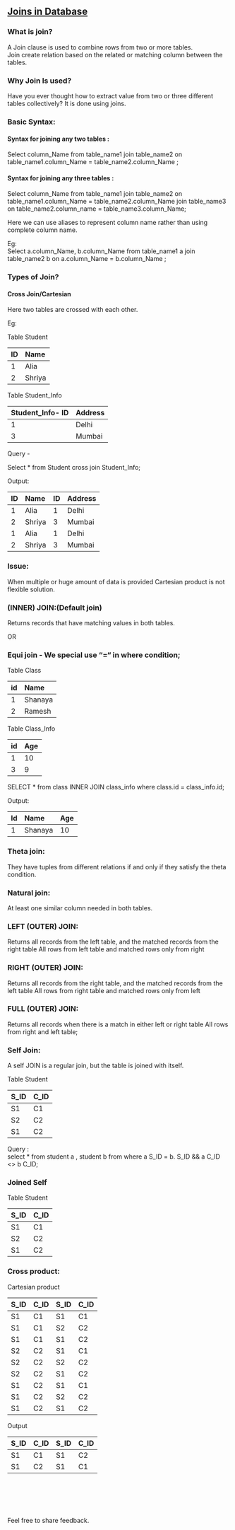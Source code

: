 ## [Joins in Database](https://prayuja-teli.github.io/Blog/Joins)<br/>    

### What is join?<br/>

A Join clause is used to combine rows from two or more tables.<br/>
Join create relation based on the related or matching column between the tables.<br/>

### Why Join Is used?<br/>

Have you ever thought how to extract value from two or three different tables collectively? 
It is done using joins.<br/>

### Basic Syntax:<br/>

#### Syntax for joining any two tables :<br/>

Select column_Name from table_name1 join table_name2 on table_name1.column_Name = table_name2.column_Name ;<br/>

#### Syntax for joining any three tables :<br/>

Select column_Name from table_name1 join table_name2 on table_name1.column_Name = table_name2.column_Name  join table_name3 on table_name2.column_name = table_name3.column_Name;<br/>

Here we can use aliases to represent column name rather than using complete column name.<br/>

Eg: <br/>
Select a.column_Name, b.column_Name from table_name1 a join table_name2 b on a.column_Name = b.column_Name ;<br/>

### Types of Join?<br/>

#### Cross Join/Cartesian

Here two tables are crossed with each other.<br/>

Eg:<br/>

Table Student<br/>

| ID | Name |
| :------------- | :------------- | 
| 1 | Alia |
| 2 | Shriya |


 Table Student_Info<br/>
   
| Student_Info- ID | Address |
| :------------- | :------------- |
|1 | Delhi  |
|3 | Mumbai  |


Query - <br/>

Select * from Student cross join Student_Info;<br/>

Output:<br/>

|ID  | Name  |  ID    | Address  |
| :------------- | :------------- | :------------- | :------------- |
| 1  | Alia     |    1   | Delhi |   
| 2  | Shriya   |   3   | Mumbai |
| 1  |  Alia    |      1   | Delhi |
| 2  | Shriya   |  3  | Mumbai |

###  Issue:

When multiple or huge amount of data is provided Cartesian product is not flexible solution.<br/>

### (INNER) JOIN:(Default join)<br/>
Returns records that have matching values in both tables. <br/>

OR <br/>

### Equi join - We special use “=“ in where condition;<br/>

Table Class 

|id | Name |
| :------------- | :------------- | 
| 1 |  Shanaya | 
| 2 |  Ramesh | 

Table Class_Info

| id | Age |
| :------------- | :------------- | 
| 1 | 10 |
| 3 | 9 |

SELECT * from class INNER JOIN class_info where class.id = class_info.id;<br/>

Output:<br/>

| Id | Name |  Age |
| :------------- | :------------- | :------------- | 
| 1 | Shanaya | 10 |

### Theta join:<br/>

They have tuples from different relations if and only if they satisfy the theta condition.<br/>

### Natural join:<br/>

At least one similar column needed in both tables.

### LEFT (OUTER) JOIN:<br/>

Returns all records from the left table, and the matched records from the right table
All rows from left table and matched rows only from right <br/>


### RIGHT (OUTER) JOIN:<br/>

Returns all records from the right table, and the matched records from the left table
All rows from right table and matched rows only from left <br/>

### FULL (OUTER) JOIN:<br/>

Returns all records when there is a match in either left or right table
All rows from right and left table;<br/>


### Self Join:<br/>

A self JOIN is a regular join, but the table is joined with itself.<br/>

Table Student<br/>

| S_ID | C_ID |   
| :------------- | ------------- |
| S1   |   C1  |
| S2   |   C2  |  
| S1   |   C2  |

Query :<br/>
select  * from student a , student b  from where  a S_ID = b. S_ID && a C_ID <> b C_ID;<br/>

### Joined Self<br/>

Table Student<br/>

| S_ID | C_ID |   
| ------------- | ------------- |
| S1   |   C1  |
| S2   |   C2  |  
| S1   |   C2  |

### Cross product:<br/> 

Cartesian product<br/>


| S_ID | C_ID | S_ID | C_ID |
| ------------- | ------------- | ------------- | ------------- |
|S1       | C1        |   	S1       | C1     |       
|S1       | C1        |       S2    |    C2  |
|S1       | C1        |     S1      |  C2    |
|S2       | C2 		     |       S1    |    C1  |
|S2       | C2 			    |      S2     |   C2   |
|S2       |  C2 		    |      S1     |   C2   |
|S1       |  C2 			   |      S1     |   C1   |
|S1       |    C2 		  |    S2       | C2     |
|S1       |    C2			  |      S1     |   C2   |

Output<br/>

| S_ID | C_ID | S_ID | C_ID |
| ------------- | ------------- | ------------- | ------------- |
|S1    |   C1    |     S1     |  C2  |
|S1    |    C2 		|	     S1    |  C1  |

 
 <br/><br/><br/><br/>
 
 Feel free to share feedback.
